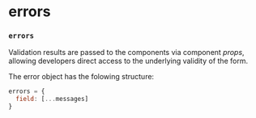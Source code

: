 # errors

### `errors`

Validation results are passed to the components via component _props_, allowing developers direct access to the underlying validity of the form.

The error object has the folowing structure:

```javascript
errors = {
  field: [...messages]
}
```
